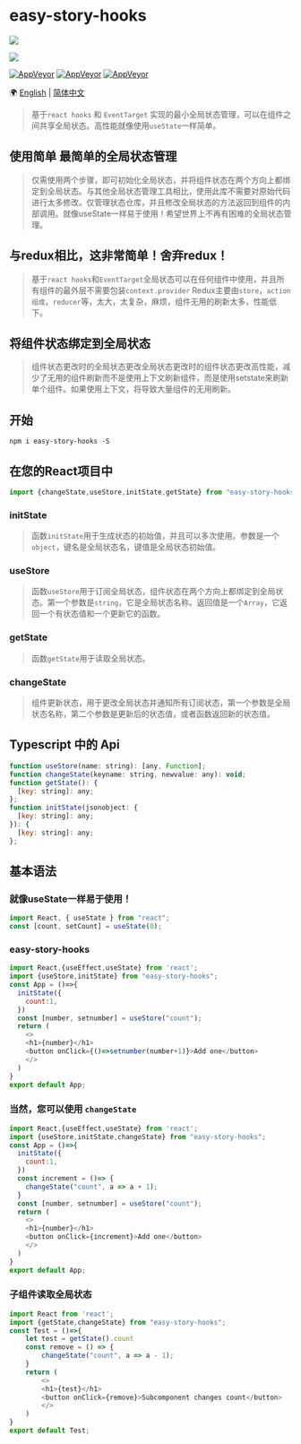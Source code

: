 # easy-story-hooks

![](https://cdn.xiaohuwei.cn/2977740a53948b0e06783984cbb41b10)

![](<https://img.shields.io/badge/author-Hzdy-red.svg?style=for-the-badge&logo=appveyor>)

[![AppVeyor](https://img.shields.io/appveyor/ci/doyoe/css-handbook.svg)](https://ci.appveyor.com/project/doyoe/css-handbook) [![AppVeyor](https://img.shields.io/static/v1.svg?label=lisense&message=MIT&color=success&?style=flat&logo=appveyor)](https://xiaohuwei.cn)  [![AppVeyor](https://img.shields.io/static/v1.svg?label=link&message=996.icu&color=orange)](https://996.icu/#/zh_CN)



🌍   [English](https://www.npmjs.com/package/easy-story-hooks) | [简体中文](https://github.com/xiaohuwei/easy-story-hooks)



> 基于`react hooks` 和 `EventTarget` 实现的最小全局状态管理，可以在组件之间共享全局状态。高性能就像使用`useState`一样简单。

## 使用简单 最简单的全局状态管理

>仅需使用两个步骤，即可初始化全局状态，并将组件状态在两个方向上都绑定到全局状态。与其他全局状态管理工具相比，使用此库不需要对原始代码进行太多修改。仅管理状态仓库，并且修改全局状态的方法返回到组件的内部调用。就像useState一样易于使用！希望世界上不再有困难的全局状态管理。

## 与redux相比，这非常简单！舍弃redux！

> 基于`react hooks`和`EventTarget`全局状态可以在任何组件中使用，并且所有组件的最外层不需要包装`context.provider` Redux主要由`store`，`action组成`，`reducer`等，太大，太复杂，麻烦，组件无用的刷新太多，性能低下。

## 将组件状态绑定到全局状态

> 组件状态更改时的全局状态更改全局状态更改时的组件状态更改高性能，减少了无用的组件刷新而不是使用上下文刷新组件，而是使用setstate来刷新单个组件。如果使用上下文，将导致大量组件的无用刷新。

## 开始

~~~node
npm i easy-story-hooks -S
~~~

## 在您的React项目中

```js
import {changeState,useStore,initState,getState} from "easy-story-hooks";
```

### initState

> 函数`initState`用于生成状态的初始值，并且可以多次使用。参数是一个`object`，键名是全局状态名，键值是全局状态初始值。

### useStore

> 函数`useStore`用于订阅全局状态，组件状态在两个方向上都绑定到全局状态。第一个参数是`string`，它是全局状态名称。返回值是一个`Array`，它返回一个有状态值和一个更新它的函数。

### getState

> 函数`getState`用于读取全局状态。

### changeState

> 组件更新状态，用于更改全局状态并通知所有订阅状态，第一个参数是全局状态名称，第二个参数是更新后的状态值，或者函数返回新的状态值。



## Typescript 中的 Api

```js
function useStore(name: string): [any, Function];
function changeState(keyname: string, newvalue: any): void;
function getState(): {
  [key: string]: any;
};
function initState(jsonobject: {
  [key: string]: any;
}): {
  [key: string]: any;
};
```

## 基本语法

### 就像useState一样易于使用！

```js
import React, { useState } from "react";
const [count, setCount] = useState(0);
```

### easy-story-hooks

```js
import React,{useEffect,useState} from 'react';
import {useStore,initState} from "easy-story-hooks";
const App = ()=>{
  initState({
    count:1,
  })
  const [number, setnumber] = useStore("count");
  return (
    <>
    <h1>{number}</h1>
    <button onClick={()=>setnumber(number+1)}>Add one</button>
    </>
  )
}
export default App;
```

### 当然，您可以使用 `changeState`

```js
import React,{useEffect,useState} from 'react';
import {useStore,initState,changeState} from "easy-story-hooks";
const App = ()=>{
  initState({
    count:1,
  })
  const increment = ()=> {
    changeState("count", a => a + 1);
  }
  const [number, setnumber] = useStore("count");
  return (
    <>
    <h1>{number}</h1>
    <button onClick={increment}>Add one</button>
    </>
  )
}
export default App;
```

### 子组件读取全局状态

```js
import React from 'react';
import {getState,changeState} from "easy-story-hooks";
const Test = ()=>{
    let test = getState().count
    const remove = () => {
        changeState("count", a => a - 1);
    }
    return (
        <>
        <h1>{test}</h1>
        <button onClick={remove}>Subcomponent changes count</button>
        </>
    )
}
export default Test;
```




